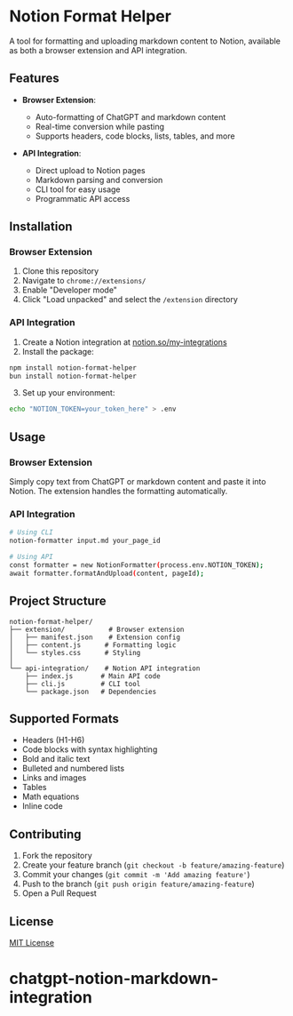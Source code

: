 # Notion Format Helper

A tool for formatting and uploading markdown content to Notion, available as both a browser extension and API integration.

## Features

- **Browser Extension**:
  - Auto-formatting of ChatGPT and markdown content
  - Real-time conversion while pasting
  - Supports headers, code blocks, lists, tables, and more

- **API Integration**:
  - Direct upload to Notion pages
  - Markdown parsing and conversion
  - CLI tool for easy usage
  - Programmatic API access

## Installation

### Browser Extension
1. Clone this repository
2. Navigate to `chrome://extensions/`
3. Enable "Developer mode"
4. Click "Load unpacked" and select the `/extension` directory

### API Integration
1. Create a Notion integration at [notion.so/my-integrations](https://www.notion.so/my-integrations)
2. Install the package:
```bash
npm install notion-format-helper
bun install notion-format-helper
```
3. Set up your environment:
```bash
echo "NOTION_TOKEN=your_token_here" > .env
```

## Usage

### Browser Extension
Simply copy text from ChatGPT or markdown content and paste it into Notion. The extension handles the formatting automatically.

### API Integration
```bash
# Using CLI
notion-formatter input.md your_page_id

# Using API
const formatter = new NotionFormatter(process.env.NOTION_TOKEN);
await formatter.formatAndUpload(content, pageId);
```

## Project Structure
```
notion-format-helper/
├── extension/           # Browser extension
│   ├── manifest.json    # Extension config
│   ├── content.js      # Formatting logic
│   └── styles.css      # Styling
│
└── api-integration/    # Notion API integration
    ├── index.js       # Main API code
    ├── cli.js         # CLI tool
    └── package.json   # Dependencies
```

## Supported Formats
- Headers (H1-H6)
- Code blocks with syntax highlighting
- Bold and italic text
- Bulleted and numbered lists
- Links and images
- Tables
- Math equations
- Inline code

## Contributing
1. Fork the repository
2. Create your feature branch (`git checkout -b feature/amazing-feature`)
3. Commit your changes (`git commit -m 'Add amazing feature'`)
4. Push to the branch (`git push origin feature/amazing-feature`)
5. Open a Pull Request

## License
[MIT License](LICENSE)


# chatgpt-notion-markdown-integration
